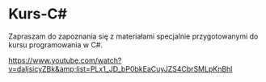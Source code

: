# Kurs-C#

Zapraszam do zapoznania się z materiałami specjalnie przygotowanymi do kursu programowania w C#.

https://www.youtube.com/watch?v=daIjsicyZBk&amp;list=PLx1_JD_bP0bkEaCuyJZS4CbrSMLpKnBhl
